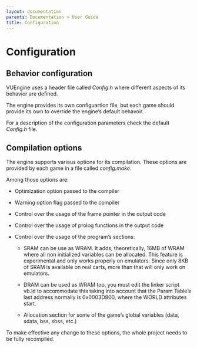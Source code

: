 ```yaml
---
layout: documentation
parents: Documentation > User Guide
title: Configuration
---
```


# Configuration

## Behavior configuration

VUEngine uses a header file called _Config.h_ where different aspects of its behavior are defined.

The engine provides its own configuartion file, but each game should provide its own to override the engine’s default behavoir.

For a description of the configuration parameters check the default _Config.h_ file.

## Compilation options

The engine supports various options for its compilation. These options are provided by each game in a file called _config.make_.

Among those options are:

- Optimization option passed to the compiler

- Warning option flag passed to the compiler

- Control over the usage of the frame pointer in the output code

- Control over the usage of prolog functions in the output code

- Control over the usage of the program’s sections:

  - SRAM can be use as WRAM. It adds, theoretically, 16MB of WRAM where all non initialized variables can be allocated. This feature is experimental and only works properly on emulators. Since only 8KB of SRAM is available on real carts, more than that will only work on emulators.

  - DRAM can be used as WRAM too, you must edit the linker script vb.ld to accommodate this taking into account that the Param Table’s last address normally is 0x0003D800, where the WORLD attributes start.

  - Allocation section for some of the game’s global variables (data, sdata, bss, sbss, etc.)

To make effective any change to these options, the whole project needs to be fully recompiled.
